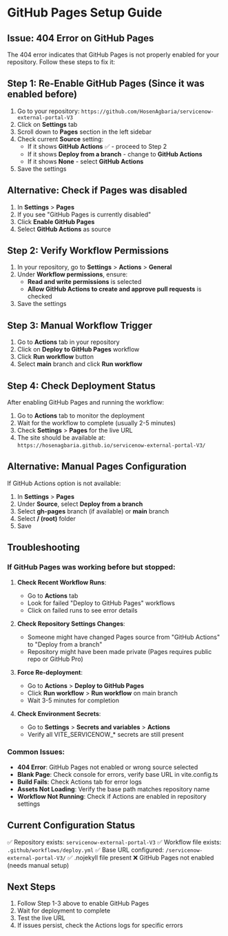 # GitHub Pages Setup Guide

## Issue: 404 Error on GitHub Pages

The 404 error indicates that GitHub Pages is not properly enabled for your repository. Follow these steps to fix it:

## Step 1: Re-Enable GitHub Pages (Since it was enabled before)

1. Go to your repository: `https://github.com/HosenAgbaria/servicenow-external-portal-V3`
2. Click on **Settings** tab
3. Scroll down to **Pages** section in the left sidebar
4. Check current **Source** setting:
   - If it shows **GitHub Actions** ✅ - proceed to Step 2
   - If it shows **Deploy from a branch** - change to **GitHub Actions**
   - If it shows **None** - select **GitHub Actions**
5. Save the settings

## Alternative: Check if Pages was disabled

1. In **Settings** > **Pages**
2. If you see "GitHub Pages is currently disabled"
3. Click **Enable GitHub Pages**
4. Select **GitHub Actions** as source

## Step 2: Verify Workflow Permissions

1. In your repository, go to **Settings** > **Actions** > **General**
2. Under **Workflow permissions**, ensure:
   - **Read and write permissions** is selected
   - **Allow GitHub Actions to create and approve pull requests** is checked
3. Save the settings

## Step 3: Manual Workflow Trigger

1. Go to **Actions** tab in your repository
2. Click on **Deploy to GitHub Pages** workflow
3. Click **Run workflow** button
4. Select **main** branch and click **Run workflow**

## Step 4: Check Deployment Status

After enabling GitHub Pages and running the workflow:

1. Go to **Actions** tab to monitor the deployment
2. Wait for the workflow to complete (usually 2-5 minutes)
3. Check **Settings** > **Pages** for the live URL
4. The site should be available at: `https://hosenagbaria.github.io/servicenow-external-portal-V3/`

## Alternative: Manual Pages Configuration

If GitHub Actions option is not available:

1. In **Settings** > **Pages**
2. Under **Source**, select **Deploy from a branch**
3. Select **gh-pages** branch (if available) or **main** branch
4. Select **/ (root)** folder
5. Save

## Troubleshooting

### If GitHub Pages was working before but stopped:

1. **Check Recent Workflow Runs**:
   - Go to **Actions** tab
   - Look for failed "Deploy to GitHub Pages" workflows
   - Click on failed runs to see error details

2. **Check Repository Settings Changes**:
   - Someone might have changed Pages source from "GitHub Actions" to "Deploy from a branch"
   - Repository might have been made private (Pages requires public repo or GitHub Pro)

3. **Force Re-deployment**:
   - Go to **Actions** > **Deploy to GitHub Pages**
   - Click **Run workflow** > **Run workflow** on main branch
   - Wait 3-5 minutes for completion

4. **Check Environment Secrets**:
   - Go to **Settings** > **Secrets and variables** > **Actions**
   - Verify all VITE_SERVICENOW_* secrets are still present

### Common Issues:

- **404 Error**: GitHub Pages not enabled or wrong source selected
- **Blank Page**: Check console for errors, verify base URL in vite.config.ts
- **Build Fails**: Check Actions tab for error logs
- **Assets Not Loading**: Verify the base path matches repository name
- **Workflow Not Running**: Check if Actions are enabled in repository settings

## Current Configuration Status

✅ Repository exists: `servicenow-external-portal-V3`
✅ Workflow file exists: `.github/workflows/deploy.yml`
✅ Base URL configured: `/servicenow-external-portal-V3/`
✅ .nojekyll file present
❌ GitHub Pages not enabled (needs manual setup)

## Next Steps

1. Follow Step 1-3 above to enable GitHub Pages
2. Wait for deployment to complete
3. Test the live URL
4. If issues persist, check the Actions logs for specific errors